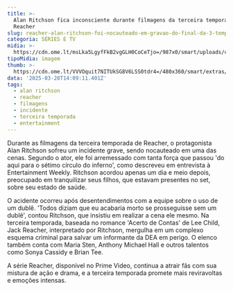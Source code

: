 ```yaml
---
title: >-
  Alan Ritchson fica inconsciente durante filmagens da terceira temporada de
  Reacher
slug: reacher-alan-ritchson-foi-nocauteado-em-gravao-do-final-da-3-temporada
categoria: SÉRIES E TV
midia: >-
  https://cdn.ome.lt/msLka5LgyfFkB2vgGLH0CoCeTjo=/987x0/smart/uploads/conteudo/fotos/OMELETE_CAPA_-_2025-03-28T110529.398.png
tipoMidia: imagem
thumb: >-
  https://cdn.ome.lt/VVVOquit7NITUkSG8V6LSS0tdr4=/480x360/smart/extras/conteudos/omelete_THUMB_-_2025-03-28T110519.001.png
data: '2025-03-28T14:09:11.401Z'
tags:
  - alan ritchson
  - reacher
  - filmagens
  - incidente
  - terceira temporada
  - entertainment
---
```


Durante as filmagens da terceira temporada de Reacher, o protagonista Alan Ritchson sofreu um incidente grave, sendo nocauteado em uma das cenas. Segundo o ator, ele foi arremessado com tanta força que passou 'do aqui para o sétimo círculo do inferno', como descreveu em entrevista à Entertainment Weekly. Ritchson acordou apenas um dia e meio depois, preocupado em tranquilizar seus filhos, que estavam presentes no set, sobre seu estado de saúde.

O acidente ocorreu após desentendimentos com a equipe sobre o uso de um dublê. 'Todos diziam que eu acabaria morto se prosseguisse sem um dublê', contou Ritchson, que insistiu em realizar a cena ele mesmo. Na terceira temporada, baseada no romance 'Acerto de Contas' de Lee Child, Jack Reacher, interpretado por Ritchson, mergulha em um complexo esquema criminal para salvar um informante da DEA em perigo. O elenco também conta com Maria Sten, Anthony Michael Hall e outros talentos como Sonya Cassidy e Brian Tee.

A série Reacher, disponível no Prime Video, continua a atrair fãs com sua mistura de ação e drama, e a terceira temporada promete mais reviravoltas e emoções intensas.

